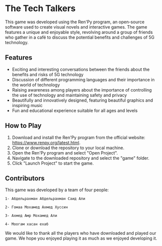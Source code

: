 

# The Tech Talkers

This game was developed using the Ren'Py program, an open-source software used to create visual novels and interactive games. The game features a unique and enjoyable style, revolving around a group of friends who gather in a café to discuss the potential benefits and challenges of 5G technology.

## Features

- Exciting and interesting conversations between the friends about the benefits and risks of 5G technology
- Discussion of different programming languages and their importance in the world of technology
- Raising awareness among players about the importance of controlling the use of technology and maintaining safety and privacy
- Beautifully and innovatively designed, featuring beautiful graphics and inspiring music
- Fun and educational experience suitable for all ages and levels

## How to Play

1. Download and install the Ren'Py program from the official website: https://www.renpy.org/latest.html.
2. Clone or download the repository to your local machine.
3. Open the Ren'Py program and select "Open Project".
4. Navigate to the downloaded repository and select the "game" folder.
5. Click "Launch Project" to start the game.

## Contributors

This game was developed by a team of four people:

```1- Абдельрахман Абдельрахман Саид Али```

```2- Гомаа Мохамед Ахмед Хуссин ```

```3- Ахмед Амр Мохамед Али```

```4- Моогам хасан ехаб ```

We would like to thank all the players who have downloaded and played our game. We hope you enjoyed playing it as much as we enjoyed developing it.

